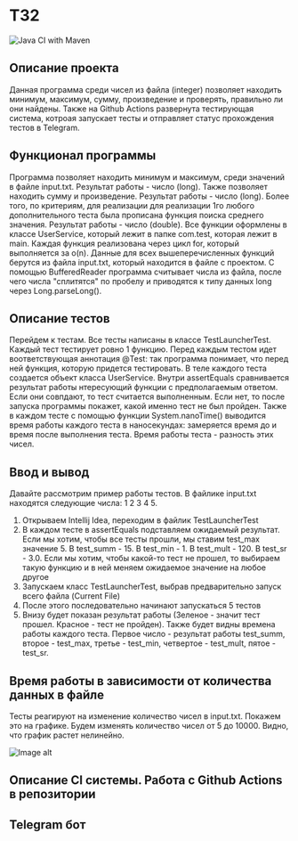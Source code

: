 # ТЗ2


![Java CI with Maven](https://github.com/maxim-safonov/maven/actions/workflows/maven.yml/badge.svg)

## Описание проекта
Данная программа среди чисел из файла (integer) позволяет находить минимум, максимум, сумму, произведение и проверять, правильно ли они найдены. Также на Github Actions развернута тестирующая система, котроая запускает тесты и отправляет статус прохождения тестов в Telegram.

## Функционал программы
Программа позволяет находить минимум и максимум, среди значений в файле input.txt. Результат работы - число (long). Также позволяет находить сумму и произведение. Результат работы - число (long). Более того, по критериям, для реализации для реализации 1го любого дополнительного теста была прописана функция поиска среднего значения. Результат работы - число (double). Все функции оформлены в классе UserService, который лежит в папке сom.test, которая лежит в main. Каждая функция реализована через цикл for, который выполняется за o(n). Данные для всех вышеперечисленных функций берутся из файла input.txt, который находится в файле с проектом. С помощью BufferedReader программа считывает числа из файла, после чего числа "сплитятся" по пробелу и приводятся к типу данных long через Long.parseLong(). 

## Описание тестов
Перейдем к тестам. Все тесты написаны в классе TestLauncherTest. Каждый тест тестирует ровно 1 функцию. Перед каждым тестом идет воответствующая аннотация @Test: так программа понимает, что перед ней функция, которую придется тестировать. В теле каждого теста создается объект класса UserService. Внутри assertEquals сравнивается результат работы нтересующий функции с предполагаемым ответом. Если они совпдают, то тест считается выполненным. Если нет, то после запуска программы покажет, какой именно тест не был пройден. Также в каждом тесте с помощью функции System.nanoTime() выводится время работы каждого теста в наносекундах: замеряется время до и время после выполнения теста. Время работы теста - разность этих чисел. 

## Ввод и вывод 
Давайте рассмотрим пример работы тестов. В файлике input.txt находятся следующие числа: 1 2 3 4 5.
1) Открываем Intellij Idea, переходим в файлик TestLauncherTest
2) В каждом тесте в assertEquals подставляем ожидаемый результат. Если мы хотим, чтобы все тесты прошли, мы ставим test_max значение 5. В test_summ - 15. В test_min - 1. В test_mult - 120. В test_sr - 3.0. Если мы хотим, чтобы какой-то тест не прошел, то выбираем такую функцию и в ней меняем ожидаемое значение на любое другое
3) Запускаем класс TestLauncherTest, выбрав предварительно запуск всего файла (Current File)
4) После этого последовательно начинают запускаться 5 тестов
5) Внизу будет показан результат работы (Зеленое - значит тест прошел. Красное - тест не пройден). Также будет видны времена работы каждого теста. Первое число - результат работы test_summ, второе - test_max, третье - test_min, четвертое - test_mult, пятое - test_sr.

## Время работы в зависимости от количества данных в файле 
Тесты реагируют на изменение количество чисел в input.txt. Покажем это на графике. Будем изменять количество чисел от 5 до 10000. Видно, что график растет нелинейно. 

![Image alt](https://github.com/{maxim-safonov}/{maven}/raw/{main}/{(https://github.com/maxim-safonov/maven/blob/main/2024-05-26%2021.37.00.jpg)}/image.png)

## Описание CI системы. Работа с Github Actions в репозитории

## Telegram бот


